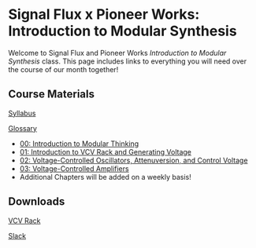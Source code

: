 # Signal Flux x Pioneer Works: Introduction to Modular Synthesis

Welcome to Signal Flux and Pioneer Works *Introduction to Modular Synthesis* class.  This page includes links to everything you will need over the course of our month together!



## Course Materials

[Syllabus](./syllabus.md)

[Glossary](./glossary.md)

- [00: Introduction to Modular Thinking](./Chapter-00/chapter00.md)
- [01: Introduction to VCV Rack and Generating Voltage](./Chapter-01/chapter01.md)
- [02: Voltage-Controlled Oscillators, Attenuversion, and Control Voltage](./Chapter-02/chapter02.md)
- [03: Voltage-Controlled Amplifiers](./Chapter-03/chapter03.md)
- Additional Chapters will be added on a weekly basis!



## Downloads

[VCV Rack](vcvrack.com)

[Slack](slack.com/downloads)


